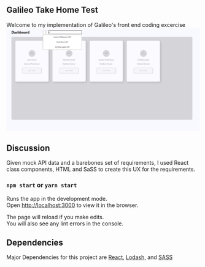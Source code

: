 ## Galileo Take Home Test
Welcome to my implementation of Galileo's front end coding excercise
![My implementation of a healthcare dashboard with mock data](./src/assets/galileo-take-home.png)

## Discussion

Given mock API data and a barebones set of requirements, I used React class components, HTML and SaSS to create this UX for the requirements.

### `npm start` or `yarn start`

Runs the app in the development mode.<br />
Open [http://localhost:3000](http://localhost:3000) to view it in the browser.

The page will reload if you make edits.<br />
You will also see any lint errors in the console.

## Dependencies 
Major Dependencies for this project are [React](https://reactjs.org), [Lodash](https://lodash.com), and [SASS](https://sass-lang.com/guide)

